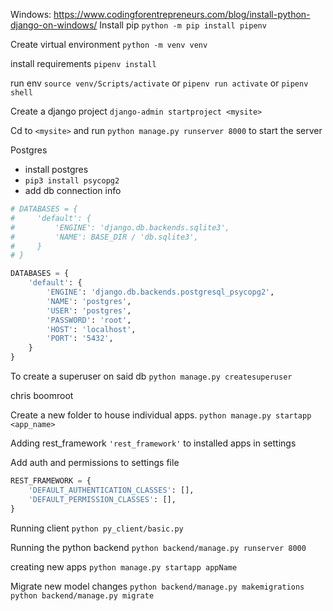 Windows:
https://www.codingforentrepreneurs.com/blog/install-python-django-on-windows/
Install pip
`python -m pip install pipenv`

Create virtual environment
`python -m venv venv`

install requirements
`pipenv install`

run env
`source venv/Scripts/activate`
or
`pipenv run activate`
or
`pipenv shell`

Create a django project
`django-admin startproject <mysite>`

Cd to `<mysite>` and run `python manage.py runserver 8000` to start the server

Postgres
- install postgres
- `pip3 install psycopg2`
- add db connection info
```python
# DATABASES = {
#     'default': {
#         'ENGINE': 'django.db.backends.sqlite3',
#         'NAME': BASE_DIR / 'db.sqlite3',
#     }
# }

DATABASES = {
    'default': {
        'ENGINE': 'django.db.backends.postgresql_psycopg2',
        'NAME': 'postgres',
        'USER': 'postgres',
        'PASSWORD': 'root',
        'HOST': 'localhost',
        'PORT': '5432',
    }
}
```

To create a superuser on said db
`python manage.py createsuperuser`

chris
boomroot

Create a new folder to house individual apps.
`python manage.py startapp <app_name>`


Adding rest_framework
`'rest_framework'` to installed apps in settings

Add auth and permissions to settings file

```python
REST_FRAMEWORK = {
    'DEFAULT_AUTHENTICATION_CLASSES': [],
    'DEFAULT_PERMISSION_CLASSES': [],
}
```

Running client
`python py_client/basic.py`

Running the python backend
`python backend/manage.py runserver 8000`

creating new apps
`python manage.py startapp appName`

Migrate new model changes
`python backend/manage.py makemigrations`
`python backend/manage.py migrate`